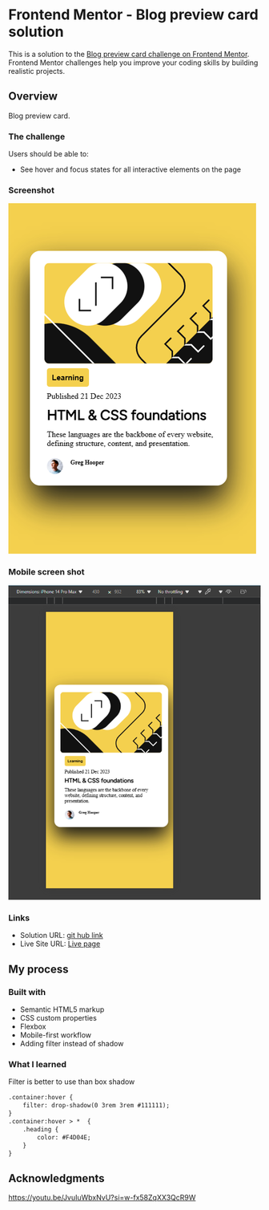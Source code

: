 # Frontend Mentor - Blog preview card solution

This is a solution to the [Blog preview card challenge on Frontend Mentor](https://www.frontendmentor.io/challenges/blog-preview-card-ckPaj01IcS). Frontend Mentor challenges help you improve your coding skills by building realistic projects. 

## Overview
Blog preview card.

### The challenge

Users should be able to:

- See hover and focus states for all interactive elements on the page

### Screenshot

![browser](image.png)

### Mobile screen shot
![Mobile](image-1.png)

### Links

- Solution URL: [git hub link](https://github.com/Simonbiker/BlogPreviewCard)
- Live Site URL: [Live page](https://simonbiker.github.io/BlogPreviewCard/)

## My process

### Built with

- Semantic HTML5 markup
- CSS custom properties
- Flexbox
- Mobile-first workflow
- Adding filter instead of shadow

### What I learned

Filter is better to use than box shadow 

```
.container:hover {
    filter: drop-shadow(0 3rem 3rem #111111);
}
.container:hover > *  {
    .heading {
        color: #F4D04E;
    }
}
```


## Acknowledgments

https://youtu.be/JvuIuWbxNvU?si=w-fx58ZqXX3QcR9W

